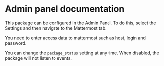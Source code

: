 # Admin panel documentation

This package can be configured in the Admin Panel. To do this, select the Settings and then navigate to the Mattermost tab.

You need to enter access data to mattermost such as host, login and password. 

You can change the `package_status` setting at any time. When disabled, the package will not listen to events.



